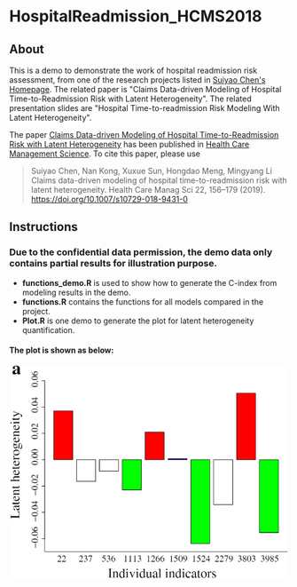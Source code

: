 # HospitalReadmission_HCMS2018
## About
This is a demo to demonstrate the work of hospital readmission risk assessment, from one of the research projects listed in [Suiyao Chen's Homepage](https://sites.google.com/mail.usf.edu/suiyaochen-professional/publication?authuser=0). The related paper is "Claims Data-driven Modeling of Hospital Time-to-Readmission Risk with Latent Heterogeneity". The related presentation slides are "Hospital Time-to-readmission Risk Modeling With Latent Heterogeneity".

The paper [Claims Data-driven Modeling of Hospital Time-to-Readmission Risk with Latent Heterogeneity](https://www.researchgate.net/publication/322700706_Claims_data-driven_modeling_of_hospital_time-to-readmission_risk_with_latent_heterogeneity) has been published in [Health Care Management Science](https://link.springer.com/article/10.1007/s10729-018-9431-0). To cite this paper, please use 
> Suiyao Chen, Nan Kong, Xuxue Sun, Hongdao Meng, Mingyang Li  Claims data-driven modeling of hospital time-to-readmission risk with latent heterogeneity. Health Care Manag Sci 22, 156–179 (2019). https://doi.org/10.1007/s10729-018-9431-0

## Instructions
### Due to the confidential data permission, the demo data only contains partial results for illustration purpose.
- **functions_demo.R** is used to show how to generate the C-index from modeling results in the demo.
- **functions.R** contains the functions for all models compared in the project.
- **Plot.R** is one demo to generate the plot for latent heterogeneity quantification. 
#### The plot is shown as below:
![](Plot.png)



